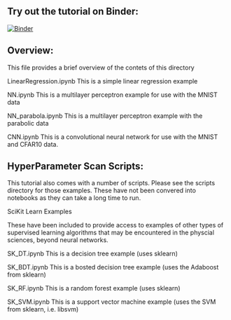 Try out the tutorial on Binder:
----------------------------

[![Binder](https://mybinder.org/badge_logo.svg)](https://mybinder.org/v2/gh/adrianbevan/TensorFlow-Tutorial.git/main)

Overview:
----------------------------

This file provides a brief overview of the contets of this directory

LinearRegression.ipynb
  This is a simple linear regression example
  
NN.ipynb
  This is a multilayer perceptron example for use with the MNIST data
  
NN_parabola.ipynb
  This is a multilayer perceptron example with the parabolic data
  
CNN.ipynb
  This is a convolutional neural network for use with the MNIST and CFAR10
  data.
  
HyperParameter Scan Scripts:
----------------------------
  This tutorial also comes with a number of scripts.  Please see the scripts directory
  for those examples. These have not been convered into notebooks as they can take a
  long time to run.

SciKit Learn Examples

These have been included to provide access to examples of other types of supervised learning algorithms that may be encountered in the physcial sciences, beyond neural networks.

SK_DT.ipynb This is a decision tree example (uses sklearn)

SK_BDT.ipynb This is a bosted decision tree example (uses the Adaboost from sklearn)

SK_RF.ipynb This is a random forest example (uses sklearn)

SK_SVM.ipynb This is a support vector machine example (uses the SVM from sklearn, i.e. libsvm)
